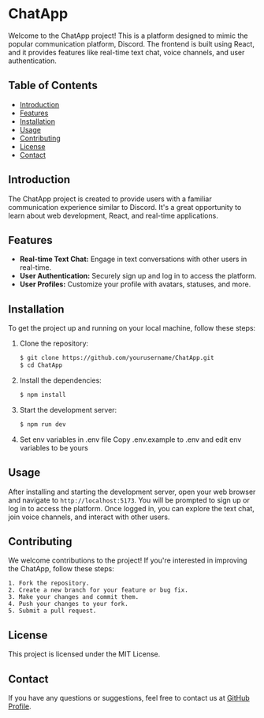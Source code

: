 # ChatApp

Welcome to the ChatApp project! This is a platform designed to mimic the popular communication platform, Discord. The frontend is built using React, and it provides features like real-time text chat, voice channels, and user authentication.

## Table of Contents

- [Introduction](#introduction)
- [Features](#features)
- [Installation](#installation)
- [Usage](#usage)
- [Contributing](#contributing)
- [License](#license)
- [Contact](#contact)

## Introduction

The ChatApp project is created to provide users with a familiar communication experience similar to Discord. It's a great opportunity to learn about web development, React, and real-time applications.

## Features

- **Real-time Text Chat:** Engage in text conversations with other users in real-time.
- **User Authentication:** Securely sign up and log in to access the platform.
- **User Profiles:** Customize your profile with avatars, statuses, and more.

## Installation

To get the project up and running on your local machine, follow these steps:

1. Clone the repository:
   ```bash
   $ git clone https://github.com/yourusername/ChatApp.git
   $ cd ChatApp
   ```
2. Install the dependencies:
    ```bash
    $ npm install
    ```
3. Start the development server:
    ```bash
    $ npm run dev
    ```
4. Set env variables in .env file
  Copy .env.example to .env and edit env variables to be yours

## Usage

After installing and starting the development server, open your web browser and navigate to `http://localhost:5173`. 
You will be prompted to sign up or log in to access the platform. Once logged in, you can explore the text chat, 
join voice channels, and interact with other users.

## Contributing

We welcome contributions to the project! If you're interested in improving the ChatApp, follow these steps:

    1. Fork the repository.
    2. Create a new branch for your feature or bug fix.
    3. Make your changes and commit them.
    4. Push your changes to your fork.
    5. Submit a pull request.

## License

This project is licensed under the MIT License.

## Contact

If you have any questions or suggestions, feel free to contact us at [GitHub Profile](https://github.com/Learning-By-Doing-Never-Googling-Alone/ChatApp/).
